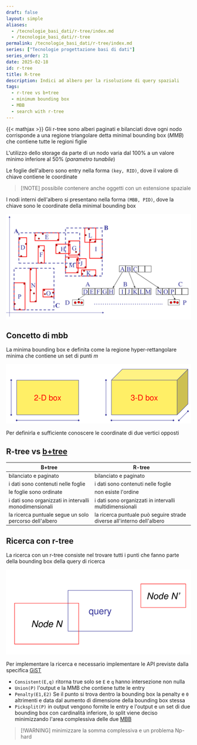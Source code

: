 ```yaml
---
draft: false
layout: simple
aliases:
  - /tecnologie_basi_dati/r-tree/index.md
  - /tecnologie_basi_dati/r-tree
permalink: /tecnologie_basi_dati/r-tree/index.md
series: ["Tecnologie progettazione basi di dati"]
series_order: 21
date: 2025-02-18
id: r-tree
title: R-tree
description: Indici ad albero per la risoluzione di query spaziali
tags:
  - r-tree vs b+tree
  - minimum bounding box
  - MBB
  - search with r-tree
---
```


{{< mathjax >}}
Gli r-tree sono alberi paginati e bilanciati dove ogni nodo corrisponde a una regione triangolare detta minimal bounding box (*MMB*) che contiene tutte le regioni figlie

L'utilizzo dello storage da parte di un nodo varia dal $100\%$ a un valore minimo inferiore al $50\%$ (*parametro tunabile*)

Le foglie dell'albero sono entry nella forma  `(key, RID)`, dove il valore di chiave contiene le coordinate
>[!NOTE] possibile contenere anche oggetti con un estensione spaziale

I nodi interni dell'albero si presentano nella forma `(MBB, PID)`, dove la chiave sono le coordinate della minimal bounding box

![](r_tree.png)

## Concetto di mbb

La minima bounding box e definita come la regione hyper-rettangolare minima che contiene un set di punti $m$

![](minimum_bounding_box.png)

Per definirla e sufficiente conoscere le coordinate di due vertici opposti

## R-tree vs [b+tree](/tecnologie_basi_dati/b+tree)


| B+tree                                                 | R-tree                                                                 |
| ------------------------------------------------------ | ---------------------------------------------------------------------- |
| bilanciato e paginato                                  | bilanciato e paginato                                                  |
| i dati sono contenuti nelle foglie                     | i dati sono contenuti nelle foglie                                     |
| le foglie sono ordinate                                | non esiste l'ordine                                                    |
| i dati sono organizzati in intervalli monodimensionali | i dati sono organizzati in intervalli multidimensionali                |
| la ricerca puntuale segue un solo percorso dell'albero | la ricerca puntuale può seguire strade diverse all'interno dell'albero |


## Ricerca con r-tree

La ricerca con un r-tree consiste nel trovare tutti i punti che fanno parte della bounding box della query di ricerca

![](ricerca_r_tree.png)

Per implementare la ricerca e necessario implementare le API previste dalla specifica [GiST](/tecnologie_basi_dati/gist)

- `Consistent(E,q)` ritorna true solo se `E` e `q` hanno intersezione non nulla
- `Union(P)` l'output e la MMB che contiene tutte le entry
-  `Penalty(E1,E2)` Se il punto si trova dentro la bounding box la penalty e `0` altrimenti e data dal aumento di dimensione della bounding box stessa
- `Picksplit(P)` in output vengono fornite le entry e l'output e un set di due bounding box con cardinalità inferiore, lo split viene deciso minimizzando l'area complessiva delle due [MBB](#concetto-di-mbb)
>[!WARNING] minimizzare la somma complessiva e un problema Np-hard
